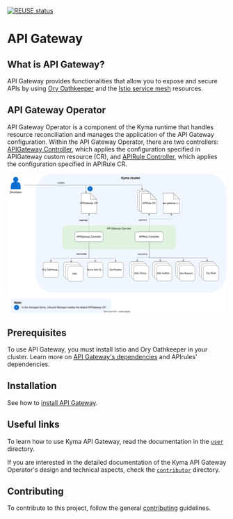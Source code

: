 [![REUSE status](https://api.reuse.software/badge/github.com/kyma-project/examples)](https://api.reuse.software/info/github.com/kyma-project/examples)

# API Gateway

## What is API Gateway?

API Gateway provides functionalities that allow you to expose and secure APIs by using [Ory Oathkeeper](https://www.ory.sh/docs/oathkeeper) and the [Istio service mesh](https://istio.io/) resources.

## API Gateway Operator

API Gateway Operator is a component of the Kyma runtime that handles resource reconciliation and manages the application of the API Gateway configuration. Within the API Gateway Operator, there are two controllers: [APIGateway Controller](./docs/user/00-10-overview-api-gateway-controller.md), which applies the configuration specified in APIGateway custom resource (CR), and [APIRule Controller](./docs/user/00-20-overview-api-rule-controller.md), which applies the configuration specified in APIRule CR.

![Kyma API Gateway Operator Overview](./docs/assets/operator-overview.svg)

## Prerequisites

To use API Gateway, you must install Istio and Ory Oathkeeper in your cluster. Learn more on [API Gateway's dependencies](./docs/contributor/) and APIrules' dependencies.

## Installation

See how to [install API Gateway](./docs/contributor/01-00-installation.md).

## Useful links

To learn how to use Kyma API Gateway, read the documentation in the [`user`](./docs/user/) directory. 

If you are interested in the detailed documentation of the Kyma API Gateway Operator's design and technical aspects, check the [`contributor`](./docs/contributor/) directory.

## Contributing

To contribute to this project, follow the general [contributing](https://github.com/kyma-project/community/blob/main/docs/contributing/02-contributing.md) guidelines.